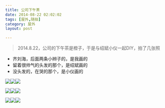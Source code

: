 ```yaml
---
title: 公司下午茶  
date: 2014-08-22 02:02:02  
tags: [屋外,随拍]  
category: 屋外  
layout: post  

---
```


> 2014.8.22，公司的下午茶是橙子，于是与绍斌小仪一起DIY，拍了几张照

*   齐刘海，后面两条小辫子的，是我画的
*   留着很帅气的头发的那个，是绍斌画的
*   没头发的，在哭的那个，是小仪画的

[![](http://aevit.qiniudn.com/orange_0.JPG?imageView2/1/w/200/h/200)](http://aevit.qiniudn.com/orange_0.JPG)[![](http://aevit.qiniudn.com/orange_1.JPG?imageView2/1/w/200/h/200)](http://aevit.qiniudn.com/orange_1.JPG)[![](http://aevit.qiniudn.com/orange_2.JPG?imageView2/1/w/200/h/200)](http://aevit.qiniudn.com/orange_2.JPG)  
<!--more-->  
[![](http://aevit.qiniudn.com/orange_3.JPG?imageView2/1/w/200/h/200)](http://aevit.qiniudn.com/orange_3.JPG)[![](http://aevit.qiniudn.com/orange_4.JPG?imageView2/1/w/200/h/200)](http://aevit.qiniudn.com/orange_4.JPG)[![](http://aevit.qiniudn.com/orange_5.JPG?imageView2/1/w/200/h/200)](http://aevit.qiniudn.com/orange_5.JPG)

[![](http://aevit.qiniudn.com/orange_6.JPG?imageView2/1/w/200/h/200)](http://aevit.qiniudn.com/orange_6.JPG)[![](http://aevit.qiniudn.com/orange_7.JPG?imageView2/1/w/200/h/200)](http://aevit.qiniudn.com/orange_7.JPG)[![](http://aevit.qiniudn.com/orange_8.JPG?imageView2/1/w/200/h/200)](http://aevit.qiniudn.com/orange_8.JPG)
